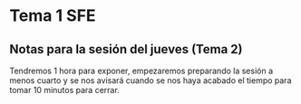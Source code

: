 # Tema 1 SFE

## Notas para la sesión del jueves (Tema 2)

Tendremos 1 hora para exponer, empezaremos preparando la sesión a menos cuarto y se nos avisará cuando se nos haya acabado el tiempo para tomar 10 minutos para cerrar.

